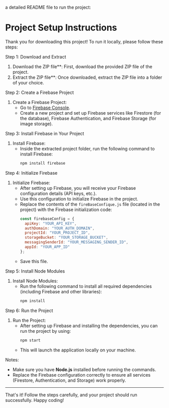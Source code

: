 a detailed README file to run the project:

# Project Setup Instructions

Thank you for downloading this project! To run it locally, please follow these steps:

  Step 1: Download and Extract

1. Download the ZIP file**: First, download the provided ZIP file of the project.
2. Extract the ZIP file**: Once downloaded, extract the ZIP file into a folder of your choice.

  Step 2: Create a Firebase Project

1. Create a Firebase Project: 
   - Go to [Firebase Console](https://console.firebase.google.com/).
   - Create a new project and set up Firebase services like Firestore (for the database), Firebase Authentication, and Firebase Storage (for image storage).
   
  Step 3: Install Firebase in Your Project

1. Install Firebase:
   - Inside the extracted project folder, run the following command to install Firebase:
     ```bash
     npm install firebase
     ```

  Step 4: Initialize Firebase

1. Initialize Firebase:
   - After setting up Firebase, you will receive your Firebase configuration details (API keys, etc.).
   - Use this configuration to initialize Firebase in the project.
   - Replace the contents of the `fireBaseConfique.js` file (located in the project) with the Firebase initialization code:
     ```js
     const firebaseConfig = {
       apiKey: "YOUR_API_KEY",
       authDomain: "YOUR_AUTH_DOMAIN",
       projectId: "YOUR_PROJECT_ID",
       storageBucket: "YOUR_STORAGE_BUCKET",
       messagingSenderId: "YOUR_MESSAGING_SENDER_ID",
       appId: "YOUR_APP_ID"
     };
     ```
   - Save this file.

  Step 5: Install Node Modules

1. Install Node Modules:
   - Run the following command to install all required dependencies (including Firebase and other libraries):
     ```bash
     npm install
     ```

  Step 6: Run the Project

1. Run the Project:
   - After setting up Firebase and installing the dependencies, you can run the project by using:
     ```bash
     npm start
     ```
   - This will launch the application locally on your machine.

Notes:

- Make sure you have **Node.js** installed before running the commands.
- Replace the Firebase configuration correctly to ensure all services (Firestore, Authentication, and Storage) work properly.
  
---

That's it! Follow the steps carefully, and your project should run successfully. Happy coding!
